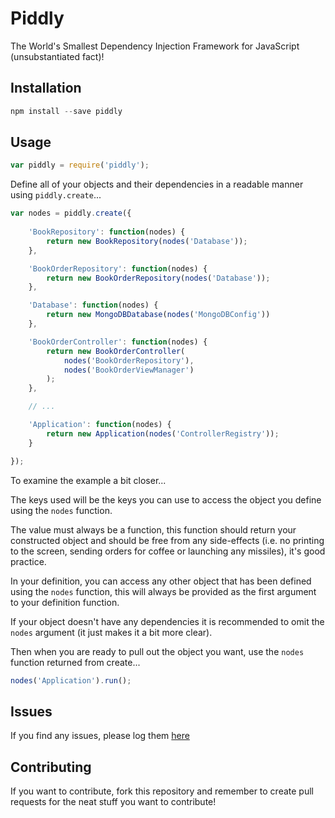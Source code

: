 # Piddly

The World's Smallest Dependency Injection Framework for JavaScript
(unsubstantiated fact)!

## Installation

```js
npm install --save piddly
```

## Usage

```js
var piddly = require('piddly');
```

Define all of your objects and their dependencies in a readable
manner using `piddly.create`...

```js
var nodes = piddly.create({
    
    'BookRepository': function(nodes) {
        return new BookRepository(nodes('Database'));
    },

    'BookOrderRepository': function(nodes) {
        return new BookOrderRepository(nodes('Database'));
    },

    'Database': function(nodes) {
        return new MongoDBDatabase(nodes('MongoDBConfig'))
    },

    'BookOrderController': function(nodes) {
        return new BookOrderController(
            nodes('BookOrderRepository'),
            nodes('BookOrderViewManager')
        );
    },

    // ...

    'Application': function(nodes) {
        return new Application(nodes('ControllerRegistry'));
    }

});
```

To examine the example a bit closer...

The keys used will be the keys you can use to access the object you
define using the `nodes` function.

The value must always be a function, this function should return your
constructed object and should be free from any side-effects (i.e. no
printing to the screen, sending orders for coffee or launching any
missiles), it's good practice.

In your definition, you can access any other object that has been
defined using the `nodes` function, this will always be provided as the
first argument to your definition function.

If your object doesn't have any dependencies it is recommended to omit
the `nodes` argument (it just makes it a bit more clear).

Then when you are ready to pull out the object you want, use the
`nodes` function returned from create...

```js
nodes('Application').run();
```

## Issues

If you find any issues, please log them [here][issues]

## Contributing

If you want to contribute, fork this repository and remember to create
pull requests for the neat stuff you want to contribute!

[issues]: https://github.com/superwatermelon/piddly/issues
